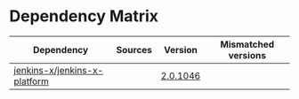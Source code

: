 # Dependency Matrix

Dependency | Sources | Version | Mismatched versions
---------- | ------- | ------- | -------------------
[jenkins-x/jenkins-x-platform](https://github.com/jenkins-x/jenkins-x-platform.git) |  | [2.0.1046](https://github.com/jenkins-x/jenkins-x-platform/releases/tag/v2.0.1046) | 
